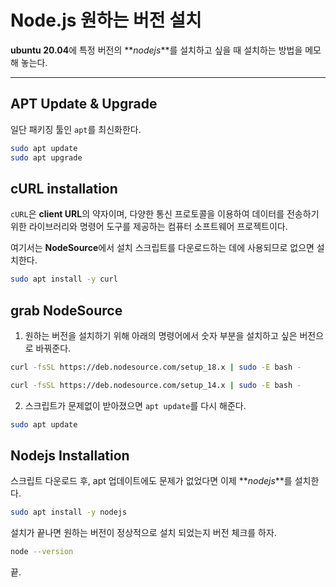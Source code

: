 # Node.js 원하는 버전 설치

**ubuntu 20.04**에 특정 버전의 **_nodejs_**를 설치하고 싶을 때 설치하는 방법을 메모해 놓는다.

---

## APT Update & Upgrade

일단 패키징 툴인 `apt`를 최신화한다.

```bash
sudo apt update
sudo apt upgrade
```

## cURL installation

`cURL`은 **client URL**의 약자이며, 다양한 통신 프로토콜을 이용하여 데이터를 전송하기 위한 라이브러리와 명령어 도구를 제공하는 컴퓨터 소프트웨어 프로젝트이다.

여기서는 **NodeSource**에서 설치 스크립트를 다운로드하는 데에 사용되므로 없으면 설치한다.

```bash
sudo apt install -y curl
```

## grab NodeSource

1. 원하는 버전을 설치하기 위해 아래의 명령어에서 숫자 부분을 설치하고 싶은 버전으로 바꿔준다.

```bash filename="v.18"
curl -fsSL https://deb.nodesource.com/setup_18.x | sudo -E bash -
```

```bash filename="v.14"
curl -fsSL https://deb.nodesource.com/setup_14.x | sudo -E bash -
```

2. 스크립트가 문제없이 받아졌으면 `apt update`를 다시 해준다.

```bash
sudo apt update
```

## Nodejs Installation

스크립트 다운로드 후, apt 업데이트에도 문제가 없었다면 이제 **_nodejs_**를 설치한다.

```bash
sudo apt install -y nodejs
```

설치가 끝나면 원하는 버전이 정상적으로 설치 되었는지 버전 체크를 하자.

```bash
node --version
```

끝.
